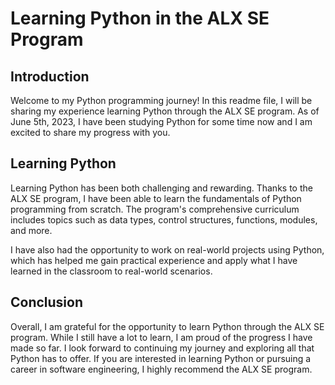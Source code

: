 # Learning Python in the ALX SE Program
## Introduction

Welcome to my Python programming journey! In this readme file, I will be sharing my experience learning Python through the ALX SE program. As of June 5th, 2023, I have been studying Python for some time now and I am excited to share my progress with you.

## Learning Python

Learning Python has been both challenging and rewarding. Thanks to the ALX SE program, I have been able to learn the fundamentals of Python programming from scratch. The program's comprehensive curriculum includes topics such as data types, control structures, functions, modules, and more.

I have also had the opportunity to work on real-world projects using Python, which has helped me gain practical experience and apply what I have learned in the classroom to real-world scenarios.

## Conclusion
Overall, I am grateful for the opportunity to learn Python through the ALX SE program. While I still have a lot to learn, I am proud of the progress I have made so far. I look forward to continuing my journey and exploring all that Python has to offer. If you are interested in learning Python or pursuing a career in software engineering, I highly recommend the ALX SE program.
